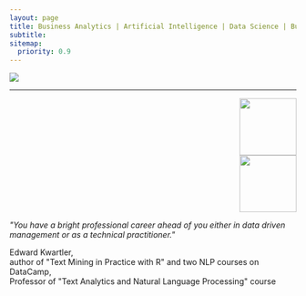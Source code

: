 ```yaml
---
layout: page
title: Business Analytics | Artificial Intelligence | Data Science | Business Consulting
subtitle:
sitemap:
  priority: 0.9
---
```


<img src="{{ '/assets/img/alexey.jpeg' | prepend: site.baseurl }}" id="about-img">
<br style="clear:both" />

<hr>

<div style="text-align: right">
    <img src="{{ '/assets/img/Ted Kwartler.png' | prepend: site.baseurl }}"  width="100" />
</div>

<div style="text-align: right"><img src="{{ '/assets/img/Ted Kwartler.png' | prepend: site.baseurl }}" width="100" /></div>

<p>
    <i>
        "You have a bright professional career ahead of you either in data driven management or as a technical practitioner."
    </i>
</p>

<p>
    <span style="float: right; ">
        Edward Kwartler, <br>author of "Text Mining in Practice with R" and two NLP courses on DataCamp,<br>Professor of "Text Analytics and Natural Language Processing" course
    </span>
</p>
<br><br><br>
